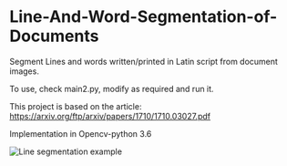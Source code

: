 # Line-And-Word-Segmentation-of-Documents

Segment Lines and words written/printed in Latin script from document images.

To use, check main2.py, modify as required and run it.

This project is based on the article: https://arxiv.org/ftp/arxiv/papers/1710/1710.03027.pdf

Implementation in Opencv-python 3.6

![Line segmentation example](http://h-jain.com/wp-content/uploads/2018/11/lineseg.gif)
